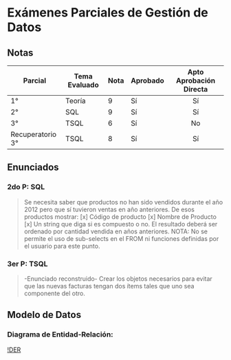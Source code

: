 # Exámenes Parciales de Gestión de Datos
## Notas
| Parcial          | Tema Evaluado | Nota | Aprobado | Apto Aprobación Directa |
|------------------|---------------|------|----------|:-----------------------:|
| 1°               | Teoría        | 9    | Sí       | Sí                      |
| 2°               | SQL           | 9    | Sí       | Sí                      |
| 3°               | TSQL          | 6    | Sí       | No                      |
| Recuperatorio 3° | TSQL          | 8    | Sí       | Sí                      |

## Enunciados
### 2do P: SQL
> Se necesita saber que productos no han sido vendidos durante el año 2012 pero que sí tuvieron ventas en año anteriores.
De esos productos mostrar:
 [x] Código de producto
 [x] Nombre de Producto
 [x] Un string que diga si es compuesto o no.
> El resultado deberá ser ordenado por cantidad vendida en años anteriores.
> NOTA: No se permite el uso de sub-selects en el FROM ni funciones definidas por el usuario para este punto.

### 3er P: TSQL
> -Enunciado reconstruido- Crear los objetos necesarios para evitar que las nuevas facturas tengan dos ítems tales que uno sea componente del otro.

## Modelo de Datos
### Diagrama de Entidad-Relación:
[!DER](../Diagramas/DER_MODELO_CATEDRA)